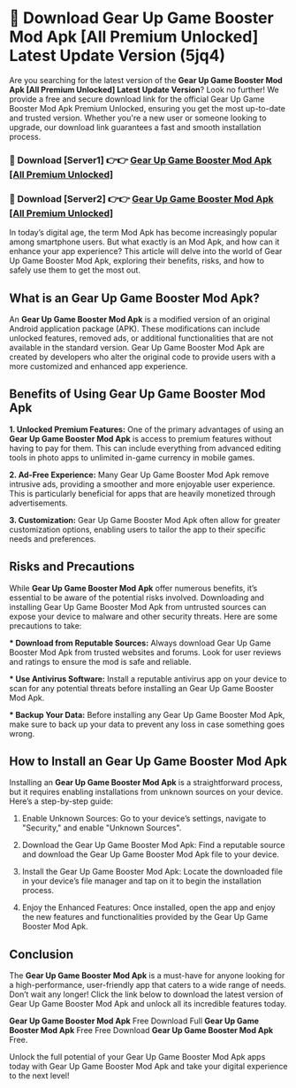 # 🤖 Download Gear Up Game Booster Mod Apk [All Premium Unlocked] Latest Update Version (5jq4)

Are you searching for the latest version of the <strong>Gear Up Game Booster Mod Apk [All Premium Unlocked] Latest Update Version</strong>? Look no further! We provide a free and secure download link for the official Gear Up Game Booster Mod Apk Premium Unlocked, ensuring you get the most up-to-date and trusted version. Whether you're a new user or someone looking to upgrade, our download link guarantees a fast and smooth installation process.


<h3>📌 Download [Server1] 👉👉 <a href="https://hapymods.com?title=Gear+Up+Game+Booster+Mod+Apk&ref=3B1">Gear Up Game Booster Mod Apk [All Premium Unlocked]</a></h3>

<h3>📌 Download [Server2] 👉👉 <a href="https://hapymods.com?title=Gear+Up+Game+Booster+Mod+Apk&ref=3B1">Gear Up Game Booster Mod Apk [All Premium Unlocked]</a></h3>


In today’s digital age, the term Mod Apk has become increasingly popular among smartphone users. But what exactly is an Mod Apk, and how can it enhance your app experience? This article will delve into the world of Gear Up Game Booster Mod Apk, exploring their benefits, risks, and how to safely use them to get the most out.


<h2>What is an Gear Up Game Booster Mod Apk?</h2>

An <strong>Gear Up Game Booster Mod Apk</strong> is a modified version of an original Android application package (APK). These modifications can include unlocked features, removed ads, or additional functionalities that are not available in the standard version. Gear Up Game Booster Mod Apk are created by developers who alter the original code to provide users with a more customized and enhanced app experience.


<h2>Benefits of Using Gear Up Game Booster Mod Apk</h2>

<strong> 1. Unlocked Premium Features:</strong> One of the primary advantages of using an <strong>Gear Up Game Booster Mod Apk</strong> is access to premium features without having to pay for them. This can include everything from advanced editing tools in photo apps to unlimited in-game currency in mobile games.

<strong> 2. Ad-Free Experience:</strong> Many Gear Up Game Booster Mod Apk remove intrusive ads, providing a smoother and more enjoyable user experience. This is particularly beneficial for apps that are heavily monetized through advertisements.

<strong> 3. Customization:</strong> Gear Up Game Booster Mod Apk often allow for greater customization options, enabling users to tailor the app to their specific needs and preferences.


<h2>Risks and Precautions</h2>

While <strong>Gear Up Game Booster Mod Apk</strong> offer numerous benefits, it’s essential to be aware of the potential risks involved. Downloading and installing Gear Up Game Booster Mod Apk from untrusted sources can expose your device to malware and other security threats. Here are some precautions to take:

<strong> * Download from Reputable Sources:</strong> Always download Gear Up Game Booster Mod Apk from trusted websites and forums. Look for user reviews and ratings to ensure the mod is safe and reliable.

<strong> * Use Antivirus Software:</strong> Install a reputable antivirus app on your device to scan for any potential threats before installing an Gear Up Game Booster Mod Apk.

<strong> * Backup Your Data:</strong> Before installing any Gear Up Game Booster Mod Apk, make sure to back up your data to prevent any loss in case something goes wrong.


<h2>How to Install an Gear Up Game Booster Mod Apk</h2>

Installing an <strong>Gear Up Game Booster Mod Apk</strong> is a straightforward process, but it requires enabling installations from unknown sources on your device. Here’s a step-by-step guide:

 1. Enable Unknown Sources: Go to your device’s settings, navigate to "Security," and enable "Unknown Sources".

 2. Download the Gear Up Game Booster Mod Apk: Find a reputable source and download the Gear Up Game Booster Mod Apk file to your device.

 3. Install the Gear Up Game Booster Mod Apk: Locate the downloaded file in your device’s file manager and tap on it to begin the installation process.

 4. Enjoy the Enhanced Features: Once installed, open the app and enjoy the new features and functionalities provided by the Gear Up Game Booster Mod Apk.


<h2><strong>Conclusion</strong></h2>

The <strong>Gear Up Game Booster Mod Apk</strong> is a must-have for anyone looking for a high-performance, user-friendly app that caters to a wide range of needs. Don’t wait any longer! Click the link below to download the latest version of Gear Up Game Booster Mod Apk and unlock all its incredible features today.

<strong>Gear Up Game Booster Mod Apk</strong> Free Download Full <strong>Gear Up Game Booster Mod Apk</strong> Free Free Download <strong>Gear Up Game Booster Mod Apk</strong> Free.

Unlock the full potential of your Gear Up Game Booster Mod Apk apps today with Gear Up Game Booster Mod Apk and take your digital experience to the next level!